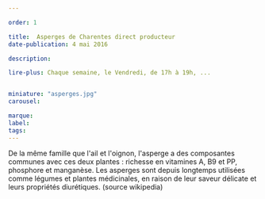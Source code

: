 ```yaml
---

order: 1

title:  Asperges de Charentes direct producteur
date-publication: 4 mai 2016

description: 

lire-plus: Chaque semaine, le Vendredi, de 17h à 19h, ...


miniature: "asperges.jpg"
carousel: 

marque:
label: 
tags: 
---
```


<!--fin-excerpt-->
<!-- ******************************** -->
<!-- **** début contenu détaillé **** -->

De la même famille que l'ail et l'oignon, l'asperge a des composantes communes avec ces deux plantes : richesse en vitamines A, B9 et PP, phosphore et manganèse.
Les asperges sont depuis longtemps utilisées comme légumes et plantes médicinales, en raison de leur saveur délicate et leurs propriétés diurétiques. 
(source wikipedia)

<!-- **** fin contenu détaillé **** -->
<!-- ****************************** -->




